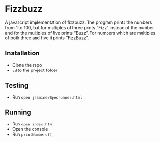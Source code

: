 # Fizzbuzz

A javascript implementation of fizzbuzz. The program prints the numbers from 1 to 100, but for multiples of three prints “Fizz” instead of the number and for the multiples of five prints “Buzz”. For numbers which are multiples of both three and five it prints “FizzBuzz”.

## Installation
- Clone the repo
- `cd` to the project folder

## Testing
- Run `open jasmine/Specrunner.html`

## Running
- Run `open index.html`
- Open the console
- Run `printNumbers();`
